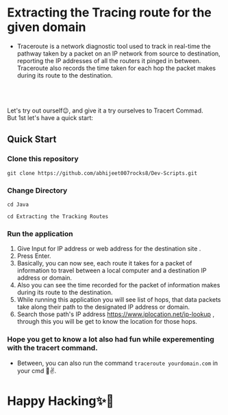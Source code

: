 # Extracting the Tracing route for the given domain

- Traceroute is a network diagnostic tool used to track in real-time the pathway taken by a packet on an IP network 
from source to destination, reporting the IP addresses of all the routers it pinged in between. 
Traceroute also records the time taken for each hop the packet makes during its route to the destination.
<br>
<br>
<br>
Let's try out ourself😉, and give it a try ourselves to Tracert Commad.
<br>
But 1st let's have a quick start:

## Quick Start
### Clone this repository
``` 
git clone https://github.com/abhijeet007rocks8/Dev-Scripts.git
```

### Change Directory
```
cd Java
```
```
cd Extracting the Tracking Routes

```

### Run the application

1. Give Input for IP address or web address for the destination site .
2. Press Enter.
3. Basically, you can now see, each route it takes for a packet of information to travel between a local computer and a destination IP address or domain.
4. Also you can see the time recorded for the packet of information makes during its route to the destination.
5. While running this application you will see list of hops, that data packets take along their path to the designated IP address or domain.
6. Search those path's IP address https://www.iplocation.net/ip-lookup , through this you will be get to know the location for those hops.

### Hope you get to know a lot also had fun while experementing with the tracert command.

- Between, you can also run the command `traceroute yourdomain.com` in your cmd 🙂✌.

# Happy Hacking✨🎉